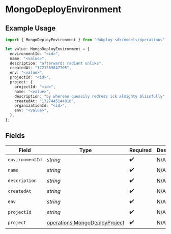 # MongoDeployEnvironment

## Example Usage

```typescript
import { MongoDeployEnvironment } from "dokploy-sdk/models/operations";

let value: MongoDeployEnvironment = {
  environmentId: "<id>",
  name: "<value>",
  description: "afterwards radiant unlike",
  createdAt: "1721569847705",
  env: "<value>",
  projectId: "<id>",
  project: {
    projectId: "<id>",
    name: "<value>",
    description: "by whereas queasily redress ick almighty blissfully",
    createdAt: "1727445144010",
    organizationId: "<id>",
    env: "<value>",
  },
};
```

## Fields

| Field                                                                          | Type                                                                           | Required                                                                       | Description                                                                    |
| ------------------------------------------------------------------------------ | ------------------------------------------------------------------------------ | ------------------------------------------------------------------------------ | ------------------------------------------------------------------------------ |
| `environmentId`                                                                | *string*                                                                       | :heavy_check_mark:                                                             | N/A                                                                            |
| `name`                                                                         | *string*                                                                       | :heavy_check_mark:                                                             | N/A                                                                            |
| `description`                                                                  | *string*                                                                       | :heavy_check_mark:                                                             | N/A                                                                            |
| `createdAt`                                                                    | *string*                                                                       | :heavy_check_mark:                                                             | N/A                                                                            |
| `env`                                                                          | *string*                                                                       | :heavy_check_mark:                                                             | N/A                                                                            |
| `projectId`                                                                    | *string*                                                                       | :heavy_check_mark:                                                             | N/A                                                                            |
| `project`                                                                      | [operations.MongoDeployProject](../../models/operations/mongodeployproject.md) | :heavy_check_mark:                                                             | N/A                                                                            |